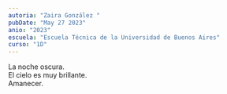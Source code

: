 ```yaml
---
autoria: "Zaira González "
pubDate: "May 27 2023"
anio: "2023"
escuela: "Escuela Técnica de la Universidad de Buenos Aires"
curso: "1D"
---
```


La noche oscura. <br/>
El cielo es muy brillante. <br/>
Amanecer.
